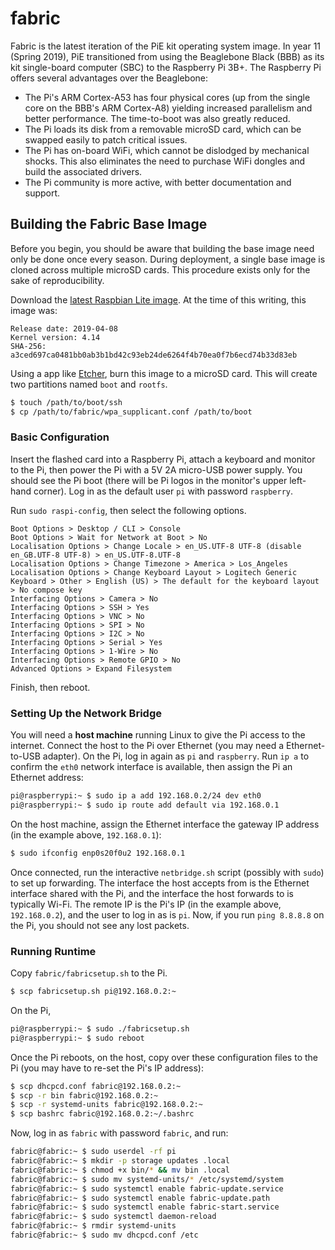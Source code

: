 # fabric
Fabric is the latest iteration of the PiE kit operating system image.
In year 11 (Spring 2019), PiE transitioned from using the Beaglebone Black (BBB) as its kit single-board computer (SBC) to the Raspberry Pi 3B+.
The Raspberry Pi offers several advantages over the Beaglebone:
* The Pi's ARM Cortex-A53 has four physical cores (up from the single core on the BBB's ARM Cortex-A8) yielding increased parallelism and better performance.
  The time-to-boot was also greatly reduced.
* The Pi loads its disk from a removable microSD card, which can be swapped easily to patch critical issues.
* The Pi has on-board WiFi, which cannot be dislodged by mechanical shocks.
  This also eliminates the need to purchase WiFi dongles and build the associated drivers.
* The Pi community is more active, with better documentation and support.

## Building the Fabric Base Image

Before you begin, you should be aware that building the base image need only be done once every season.
During deployment, a single base image is cloned across multiple microSD cards.
This procedure exists only for the sake of reproducibility.

Download the [latest Raspbian Lite image](https://downloads.raspberrypi.org/raspbian_lite_latest).
At the time of this writing, this image was:
```
Release date: 2019-04-08
Kernel version: 4.14
SHA-256: a3ced697ca0481bb0ab3b1bd42c93eb24de6264f4b70ea0f7b6ecd74b33d83eb
```

Using a app like [Etcher](https://www.balena.io/etcher/), burn this image to a microSD card.
This will create two partitions named `boot` and `rootfs`.
```bash
$ touch /path/to/boot/ssh
$ cp /path/to/fabric/wpa_supplicant.conf /path/to/boot
```

### Basic Configuration

Insert the flashed card into a Raspberry Pi, attach a keyboard and monitor to the Pi, then power the Pi with a 5V 2A micro-USB power supply.
You should see the Pi boot (there will be Pi logos in the monitor's upper left-hand corner).
Log in as the default user `pi` with password `raspberry`.

Run `sudo raspi-config`, then select the following options.

```
Boot Options > Desktop / CLI > Console
Boot Options > Wait for Network at Boot > No
Localisation Options > Change Locale > en_US.UTF-8 UTF-8 (disable en_GB.UTF-8 UTF-8) > en_US.UTF-8.UTF-8
Localisation Options > Change Timezone > America > Los_Angeles
Localisation Options > Change Keyboard Layout > Logitech Generic Keyboard > Other > English (US) > The default for the keyboard layout > No compose key
Interfacing Options > Camera > No
Interfacing Options > SSH > Yes
Interfacing Options > VNC > No
Interfacing Options > SPI > No
Interfacing Options > I2C > No
Interfacing Options > Serial > Yes
Interfacing Options > 1-Wire > No
Interfacing Options > Remote GPIO > No
Advanced Options > Expand Filesystem
```

Finish, then reboot.

### Setting Up the Network Bridge

You will need a **host machine** running Linux to give the Pi access to the internet.
Connect the host to the Pi over Ethernet (you may need a Ethernet-to-USB adapter).
On the Pi, log in again as `pi` and `raspberry`.
Run `ip a` to confirm the `eth0` network interface is available, then assign the Pi an Ethernet address:
```sh
pi@raspberrypi:~ $ sudo ip a add 192.168.0.2/24 dev eth0
pi@raspberrypi:~ $ sudo ip route add default via 192.168.0.1
```

On the host machine, assign the Ethernet interface the gateway IP address (in the example above, `192.168.0.1`):
```sh
$ sudo ifconfig enp0s20f0u2 192.168.0.1
```

Once connected, run the interactive `netbridge.sh` script (possibly with `sudo`) to set up forwarding.
The interface the host accepts from is the Ethernet interface shared with the Pi, and the interface the host forwards to is typically Wi-Fi.
The remote IP is the Pi's IP (in the example above, `192.168.0.2`), and the user to log in as is `pi`.
Now, if you run `ping 8.8.8.8` on the Pi, you should not see any lost packets.

### Running Runtime

Copy `fabric/fabricsetup.sh` to the Pi.
```sh
$ scp fabricsetup.sh pi@192.168.0.2:~
```

On the Pi,
```sh
pi@raspberrypi:~ $ sudo ./fabricsetup.sh
pi@raspberrypi:~ $ sudo reboot
```

Once the Pi reboots, on the host, copy over these configuration files to the Pi (you may have to re-set the Pi's IP address):
```sh
$ scp dhcpcd.conf fabric@192.168.0.2:~
$ scp -r bin fabric@192.168.0.2:~
$ scp -r systemd-units fabric@192.168.0.2:~
$ scp bashrc fabric@192.168.0.2:~/.bashrc
```

Now, log in as `fabric` with password `fabric`, and run:
```sh
fabric@fabric:~ $ sudo userdel -rf pi
fabric@fabric:~ $ mkdir -p storage updates .local
fabric@fabric:~ $ chmod +x bin/* && mv bin .local
fabric@fabric:~ $ sudo mv systemd-units/* /etc/systemd/system
fabric@fabric:~ $ sudo systemctl enable fabric-update.service
fabric@fabric:~ $ sudo systemctl enable fabric-update.path
fabric@fabric:~ $ sudo systemctl enable fabric-start.service
fabric@fabric:~ $ sudo systemctl daemon-reload
fabric@fabric:~ $ rmdir systemd-units
fabric@fabric:~ $ sudo mv dhcpcd.conf /etc
```
